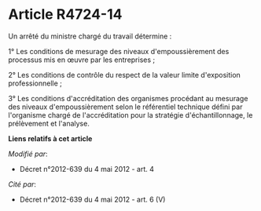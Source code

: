 # Article R4724-14

Un arrêté du ministre chargé du travail détermine :

1° Les conditions de mesurage des niveaux d'empoussièrement des processus mis en œuvre par les entreprises ;

2° Les conditions de contrôle du respect de la valeur limite d'exposition professionnelle ;

3° Les conditions d'accréditation des organismes procédant au mesurage des niveaux d'empoussièrement selon le référentiel
technique défini par l'organisme chargé de l'accréditation pour la stratégie d'échantillonnage, le prélèvement et l'analyse.

**Liens relatifs à cet article**

_Modifié par_:

  - Décret n°2012-639 du 4 mai 2012 - art. 4

_Cité par_:

  - Décret n°2012-639 du 4 mai 2012 - art. 6 (V)
